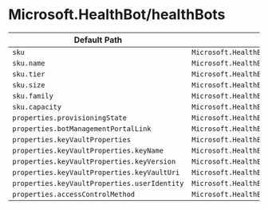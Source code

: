 # Microsoft.HealthBot/healthBots

| Default Path | Alias |
|---|---|
| `sku` | `Microsoft.HealthBot/healthBots/sku` |
| `sku.name` | `Microsoft.HealthBot/healthBots/sku.name` |
| `sku.tier` | `Microsoft.HealthBot/healthBots/sku.tier` |
| `sku.size` | `Microsoft.HealthBot/healthBots/sku.size` |
| `sku.family` | `Microsoft.HealthBot/healthBots/sku.family` |
| `sku.capacity` | `Microsoft.HealthBot/healthBots/sku.capacity` |
| `properties.provisioningState` | `Microsoft.HealthBot/healthBots/provisioningState` |
| `properties.botManagementPortalLink` | `Microsoft.HealthBot/healthBots/botManagementPortalLink` |
| `properties.keyVaultProperties` | `Microsoft.HealthBot/healthBots/keyVaultProperties` |
| `properties.keyVaultProperties.keyName` | `Microsoft.HealthBot/healthBots/keyVaultProperties.keyName` |
| `properties.keyVaultProperties.keyVersion` | `Microsoft.HealthBot/healthBots/keyVaultProperties.keyVersion` |
| `properties.keyVaultProperties.keyVaultUri` | `Microsoft.HealthBot/healthBots/keyVaultProperties.keyVaultUri` |
| `properties.keyVaultProperties.userIdentity` | `Microsoft.HealthBot/healthBots/keyVaultProperties.userIdentity` |
| `properties.accessControlMethod` | `Microsoft.HealthBot/healthBots/accessControlMethod` |

